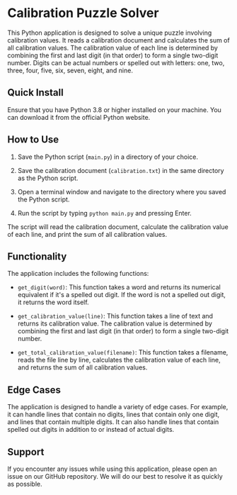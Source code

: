 # Calibration Puzzle Solver

This Python application is designed to solve a unique puzzle involving calibration values. It reads a calibration document and calculates the sum of all calibration values. The calibration value of each line is determined by combining the first and last digit (in that order) to form a single two-digit number. Digits can be actual numbers or spelled out with letters: one, two, three, four, five, six, seven, eight, and nine.

## Quick Install

Ensure that you have Python 3.8 or higher installed on your machine. You can download it from the official Python website.

## How to Use

1. Save the Python script (`main.py`) in a directory of your choice.

2. Save the calibration document (`calibration.txt`) in the same directory as the Python script.

3. Open a terminal window and navigate to the directory where you saved the Python script.

4. Run the script by typing `python main.py` and pressing Enter.

The script will read the calibration document, calculate the calibration value of each line, and print the sum of all calibration values.

## Functionality

The application includes the following functions:

- `get_digit(word)`: This function takes a word and returns its numerical equivalent if it's a spelled out digit. If the word is not a spelled out digit, it returns the word itself.

- `get_calibration_value(line)`: This function takes a line of text and returns its calibration value. The calibration value is determined by combining the first and last digit (in that order) to form a single two-digit number.

- `get_total_calibration_value(filename)`: This function takes a filename, reads the file line by line, calculates the calibration value of each line, and returns the sum of all calibration values.

## Edge Cases

The application is designed to handle a variety of edge cases. For example, it can handle lines that contain no digits, lines that contain only one digit, and lines that contain multiple digits. It can also handle lines that contain spelled out digits in addition to or instead of actual digits.

## Support

If you encounter any issues while using this application, please open an issue on our GitHub repository. We will do our best to resolve it as quickly as possible.